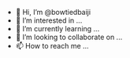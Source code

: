 - 👋 Hi, I’m @bowtiedbaiji
- 👀 I’m interested in ...
- 🌱 I’m currently learning ...
- 💞️ I’m looking to collaborate on ...
- 📫 How to reach me ...

<!---
bowtiedbaiji/bowtiedbaiji is a ✨ special ✨ repository because its `README.md` (this file) appears on your GitHub profile.
You can click the Preview link to take a look at your changes.
--->
